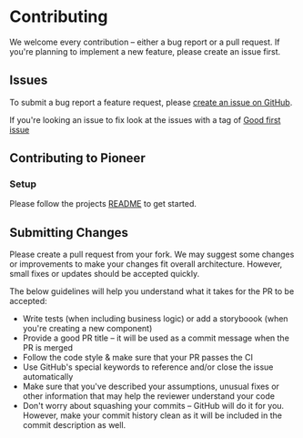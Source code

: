 # Contributing

We welcome every contribution – either a bug report or a pull request. If you're planning to implement a new feature, please create an issue first.

## Issues

To submit a bug report a feature request, please [create an issue on GitHub](https://github.com/Joystream/pioneer/issues/new/choose).

If you're looking an issue to fix look at the issues with a tag of [Good first issue](https://github.com/Joystream/pioneer/labels/good%20first%20issue)

## Contributing to Pioneer

### Setup

Please follow the projects [README](/README.md) to get started.

## Submitting Changes

Please create a pull request from your fork. We may suggest some changes or improvements to make your changes fit overall architecture. However, small fixes or updates should be accepted quickly.

The below guidelines will help you understand what it takes for the PR to be accepted:

- Write tests (when including business logic) or add a storyboook (when you're creating a new component)
- Provide a good PR title – it will be used as a commit message when the PR is merged
- Follow the code style & make sure that your PR passes the CI
- Use GitHub's special keywords to reference and/or close the issue automatically
- Make sure that you've described your assumptions, unusual fixes or other information that may help the reviewer understand your code
- Don't worry about squashing your commits – GitHub will do it for you. However, make your commit history clean as it will be included in the commit description as well.
